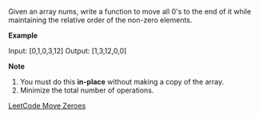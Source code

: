 Given an array nums, write a function to move all 0's to the end of it while maintaining the relative order of the non-zero elements.

**Example**

Input: [0,1,0,3,12]
Output: [1,3,12,0,0]

**Note**

1. You must do this **in-place** without making a copy of the array.
2. Minimize the total number of operations.

[LeetCode Move Zeroes](https://leetcode.com/problems/move-zeroes/)